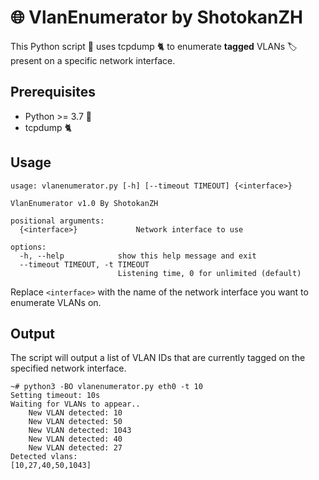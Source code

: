 # 🌐 VlanEnumerator by ShotokanZH

This Python script 🐍 uses tcpdump 🐈 to enumerate **tagged** VLANs 🏷️ present on a specific network interface. 

## Prerequisites
- Python >= 3.7 🐍
- tcpdump 🐈

## Usage
```
usage: vlanenumerator.py [-h] [--timeout TIMEOUT] {<interface>}

VlanEnumerator v1.0 By ShotokanZH

positional arguments:
  {<interface>}             Network interface to use

options:
  -h, --help            show this help message and exit
  --timeout TIMEOUT, -t TIMEOUT
                        Listening time, 0 for unlimited (default)
```
Replace `<interface>` with the name of the network interface you want to enumerate VLANs on.

## Output
The script will output a list of VLAN IDs that are currently tagged on the specified network interface.

```
~# python3 -BO vlanenumerator.py eth0 -t 10
Setting timeout: 10s
Waiting for VLANs to appear..
    New VLAN detected: 10
    New VLAN detected: 50
    New VLAN detected: 1043
    New VLAN detected: 40
    New VLAN detected: 27
Detected vlans:
[10,27,40,50,1043]
```